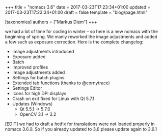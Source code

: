 +++
title = "nomacs 3.6"
date = 2017-03-23T17:23:34+01:00
updated = 2017-03-23T17:23:34+01:00
draft = false
template = "blog/page.html"

[taxonomies]
authors = ["Markus Diem"]
+++

we had a lot of time for coding in winter – so here is a new nomacs with the beginning of spring.
We manly reworked the image adjustments and added a few such as exposure correction.
Here is the complete changelog:

- Image adjustments introduced
- Exposure added
- Batch
- Improved profiles
- Image adjustments added
- Settings for batch plugins
- Extended tab functions (thanks to @cornytrace)
- Settings Editor
- Icons for high DPI displays
- Crash on exit fixed for Linux with Qt 5.7.1
- Updates (Windows)
  - Qt 5.5.1 -> 5.7.0
  - OpenCV 3.1 -> 3.2

\[EDIT\] we had to draft a hotfix for translations were not loaded properly in nomacs 3.6.0. So if you already updated to 3.6 please update again to 3.6.1
